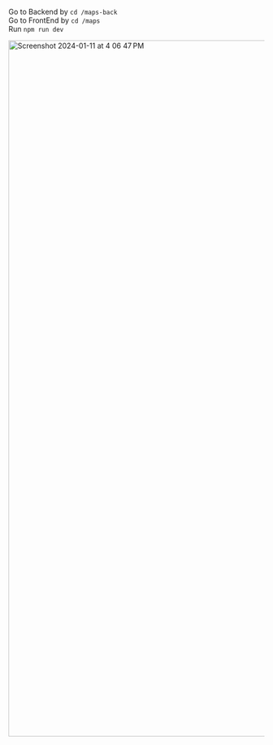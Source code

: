 Go to Backend by ```cd /maps-back``` <br>
Go to FrontEnd by ```cd /maps```  <br>
Run ```npm run dev```  <br>

<img width="1371" alt="Screenshot 2024-01-11 at 4 06 47 PM" src="https://github.com/TheAvtarSingh/Maps-Assignment/assets/88712571/ab822e21-2711-4bed-9e20-2f530b0b67c2">
